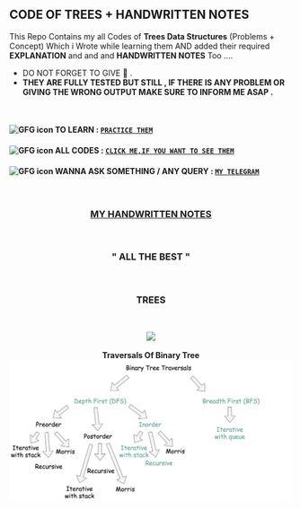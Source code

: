 ## CODE OF TREES + HANDWRITTEN NOTES
This Repo Contains my all Codes of **Trees Data Structures** (Problems + Concept) Which i Wrote while learning them AND added their required **EXPLANATION** and and and **HANDWRITTEN NOTES** Too ....


- DO NOT FORGET TO GIVE :star2: .
- **THEY ARE FULLY TESTED BUT STILL , IF THERE IS ANY PROBLEM OR GIVING THE WRONG OUTPUT MAKE SURE TO INFORM ME ASAP .**

<br>


#### <img src="https://camo.githubusercontent.com/c57d7fbad8b7164ce82af4912b1cecce868f2479a5e42c310fbe6632630c2542/68747470733a2f2f6d656469612e67697068792e636f6d2f6d656469612f33466e3438427963514648496d4a6a734e382f67697068792e676966" alt="GFG icon" height="45px" width="45px"> TO LEARN : [```PRACTICE THEM```](https://practice.geeksforgeeks.org/explore/?problemType=functional&page=1&category%5B%5D=Tree)

#### <img src="https://camo.githubusercontent.com/2c8b3670d933220ae3c023fa1d568682975cce3f10799d0d3ff5ecac394b4ee8/68747470733a2f2f6d656469612e67697068792e636f6d2f6d656469612f31326f75664342304d795a31476f2f67697068792e676966" alt="GFG icon" height="45px" width="45px" > ALL CODES : [```CLICK ME,IF YOU WANT TO SEE THEM```](https://github.com/singhkunal01/Code-Of-Trees-Data-Structure.git)

#### <img src="https://camo.githubusercontent.com/96962292f556ebe0bc5467f9fc983cd8776afd815d717417e4c547120168ae6c/68747470733a2f2f6d656469612e67697068792e636f6d2f6d656469612f4a714379523832744849595147526a4c4f592f67697068792e676966" alt="GFG icon" height="45px" width="45px" > WANNA ASK SOMETHING / ANY QUERY : [```MY TELEGRAM```](https://t.me/noob_0101)

<br>
<div align="center" > <h3> <a href="https://drive.google.com/file/d/1nKrpLWBmos_veM_Zf1UX5Qe4pCSSbGpj/view" > MY HANDWRITTEN NOTES </a> </h3> </div>
<br>
<div align="center" ><h3> " ALL THE BEST " </h3> </div>
<br> 
<h3 align="center"> TREES  </h3> <br>

<p align="center"> <img justify-content="center" src="https://www.upgrad.com/blog/wp-content/uploads/2020/09/Picture1-1.jpg" > </p>
<p align="center"> <strong> Traversals Of Binary Tree </strong> <img justify-content="center" src="traversals.png" > </p>


